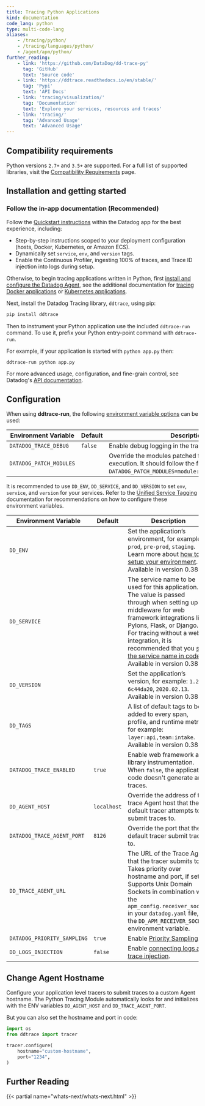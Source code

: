 ```yaml
---
title: Tracing Python Applications
kind: documentation
code_lang: python
type: multi-code-lang
aliases:
    - /tracing/python/
    - /tracing/languages/python/
    - /agent/apm/python/
further_reading:
    - link: 'https://github.com/DataDog/dd-trace-py'
      tag: 'GitHub'
      text: 'Source code'
    - link: 'https://ddtrace.readthedocs.io/en/stable/'
      tag: 'Pypi'
      text: 'API Docs'
    - link: 'tracing/visualization/'
      tag: 'Documentation'
      text: 'Explore your services, resources and traces'
    - link: 'tracing/'
      tag: 'Advanced Usage'
      text: 'Advanced Usage'
---
```

## Compatibility requirements

Python versions `2.7+` and `3.5+` are supported.  For a full list of supported libraries, visit the [Compatibility Requirements][1] page.

## Installation and getting started

### Follow the in-app documentation (Recommended)

Follow the [Quickstart instructions][2] within the Datadog app for the best experience, including:

- Step-by-step instructions scoped to your deployment configuration (hosts, Docker, Kubernetes, or Amazon ECS).
- Dynamically set `service`, `env`, and `version` tags.
- Enable the Continuous Profiler, ingesting 100% of traces, and Trace ID injection into logs during setup.

Otherwise, to begin tracing applications written in Python, first [install and configure the Datadog Agent][3], see the additional documentation for [tracing Docker applications][4] or [Kubernetes applications][5].

Next, install the Datadog Tracing library, `ddtrace`, using pip:

```python
pip install ddtrace
```

Then to instrument your Python application use the included `ddtrace-run` command. To use it, prefix your Python entry-point command with `ddtrace-run`.

For example, if your application is started with `python app.py` then:

```shell
ddtrace-run python app.py
```

For more advanced usage, configuration, and fine-grain control, see Datadog's [API documentation][6].

## Configuration

When using **ddtrace-run**, the following [environment variable options][7] can be used:

| Environment Variable               | Default     | Description                                                                                                                                                                                                                                                                 |
| ---------------------------------- | ----------- | --------------------------------------------------------------------------------------------------------------------------------------------------------------------------------------------------------------------------------------------------------------------------- |
| `DATADOG_TRACE_DEBUG`              | `false`     | Enable debug logging in the tracer.                                                                                                                                                                                                                                         |
| `DATADOG_PATCH_MODULES`            |             | Override the modules patched for this application execution. It should follow the format: `DATADOG_PATCH_MODULES=module:patch,module:patch...`.                                                                                                                            |

It is recommended to use `DD_ENV`, `DD_SERVICE`, and `DD_VERSION` to set `env`, `service`, and `version` for your services. Refer to the [Unified Service Tagging][8] documentation for recommendations on how to configure these environment variables.

| Environment Variable               | Default     | Description                                                                                                                                                                                                                                                                 |
| ---------------------------------- | ----------- | --------------------------------------------------------------------------------------------------------------------------------------------------------------------------------------------------------------------------------------------------------------------------- |
| `DD_ENV`                           |             | Set the application’s environment, for example: `prod`, `pre-prod`, `staging`. Learn more about [how to setup your environment][9]. Available in version 0.38+.                                                                                                             |
| `DD_SERVICE`                       |             | The service name to be used for this application. The value is passed through when setting up middleware for web framework integrations like Pylons, Flask, or Django. For tracing without a web integration, it is recommended that you [set the service name in code](#integrations). Available in version 0.38+. |
| `DD_VERSION`                       |             | Set the application’s version, for example: `1.2.3`, `6c44da20`, `2020.02.13`. Available in version 0.38+.                                                                                                                                                                  |
| `DD_TAGS`                          |             | A list of default tags to be added to every span, profile, and runtime metric, for example: `layer:api,team:intake`. Available in version 0.38+.                                                                                                                            |
| `DATADOG_TRACE_ENABLED`            | `true`      | Enable web framework and library instrumentation. When `false`, the application code doesn't generate any traces.                                                                                                                                                           |
| `DD_AGENT_HOST`                    | `localhost` | Override the address of the trace Agent host that the default tracer attempts to submit traces to.                                                                                                                                                                          |
| `DATADOG_TRACE_AGENT_PORT`         | `8126`      | Override the port that the default tracer submit traces to.                                                                                                                                                                                                                 |
| `DD_TRACE_AGENT_URL`               |             | The URL of the Trace Agent that the tracer submits to. Takes priority over hostname and port, if set. Supports Unix Domain Sockets in combination with the `apm_config.receiver_socket` in your `datadog.yaml` file, or the `DD_APM_RECEIVER_SOCKET` environment variable.  |
| `DATADOG_PRIORITY_SAMPLING`        | `true`      | Enable [Priority Sampling][10].                                                                                                                                                                                                                                              |
| `DD_LOGS_INJECTION`                | `false`     | Enable [connecting logs and trace injection][11].                                                                                                                                                                                                                           |

## Change Agent Hostname

Configure your application level tracers to submit traces to a custom Agent hostname. The Python Tracing Module automatically looks for and initializes with the ENV variables `DD_AGENT_HOST` and `DD_TRACE_AGENT_PORT`.

But you can also set the hostname and port in code:

```python
import os
from ddtrace import tracer

tracer.configure(
    hostname="custom-hostname",
    port="1234",
)
```

## Further Reading

{{< partial name="whats-next/whats-next.html" >}}

[1]: /tracing/compatibility_requirements/python
[2]: https://app.datadoghq.com/apm/docs
[3]: /tracing/send_traces/
[4]: /tracing/setup/docker/
[5]: /agent/kubernetes/apm/
[6]: https://ddtrace.readthedocs.io/en/stable/
[7]: https://ddtrace.readthedocs.io/en/stable/advanced_usage.html#ddtracerun
[8]: /getting_started/tagging/unified_service_tagging
[9]: /tracing/guide/setting_primary_tags_to_scope/
[10]: https://ddtrace.readthedocs.io/en/stable/advanced_usage.html#priority-sampling
[11]: /tracing/connect_logs_and_traces/python/

